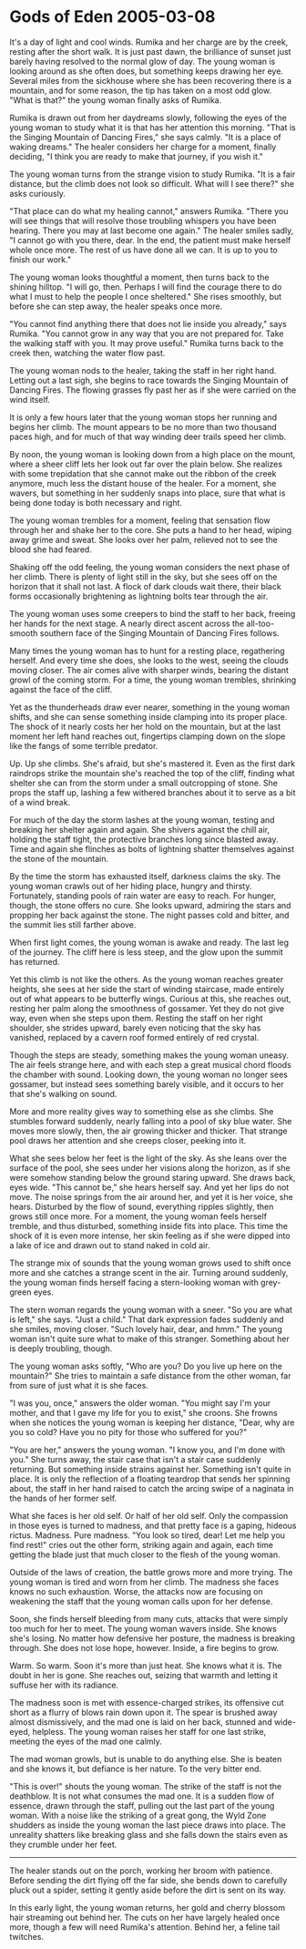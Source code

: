 <!-- TITLE: Gods of Eden 2005-03-08 -->
<!-- SUBTITLE: A game log for Gods of Eden -->

# Gods of Eden 2005-03-08

It's a day of light and cool winds. Rumika and her charge are by the creek, resting after the short walk. It is just past dawn, the brilliance of sunset just barely having resolved to the normal glow of day. The young woman is looking around as she often does, but something keeps drawing her eye. Several miles from the sickhouse where she has been recovering there is a mountain, and for some reason, the tip has taken on a most odd glow. "What is that?" the young woman finally asks of Rumika.

Rumika is drawn out from her daydreams slowly, following the eyes of the young woman to study what it is that has her attention this morning. "That is the Singing Mountain of Dancing Fires," she says calmly. "It is a place of waking dreams." The healer considers her charge for a moment, finally deciding, "I think you are ready to make that journey, if you wish it."

The young woman turns from the strange vision to study Rumika. "It is a fair distance, but the climb does not look so difficult. What will I see there?" she asks curiously.

"That place can do what my healing cannot," answers Rumika. "There you will see things that will resolve those troubling whispers you have been hearing. There you may at last become one again." The healer smiles sadly, "I cannot go with you there, dear. In the end, the patient must make herself whole once more. The rest of us have done all we can. It is up to you to finish our work."

The young woman looks thoughtful a moment, then turns back to the shining hilltop. "I will go, then. Perhaps I will find the courage there to do what I must to help the people I once sheltered." She rises smoothly, but before she can step away, the healer speaks once more.

"You cannot find anything there that does not lie inside you already," says Rumika. "You cannot grow in any way that you are not prepared for. Take the walking staff with you. It may prove useful." Rumika turns back to the creek then, watching the water flow past.

The young woman nods to the healer, taking the staff in her right hand. Letting out a last sigh, she begins to race towards the Singing Mountain of Dancing Fires. The flowing grasses fly past her as if she were carried on the wind itself.

It is only a few hours later that the young woman stops her running and begins her climb. The mount appears to be no more than two thousand paces high, and for much of that way winding deer trails speed her climb.

By noon, the young woman is looking down from a high place on the mount, where a sheer cliff lets her look out far over the plain below. She realizes with some trepidation that she cannot make out the ribbon of the creek anymore, much less the distant house of the healer. For a moment, she wavers, but something in her suddenly snaps into place, sure that what is being done today is both necessary and right.

The young woman trembles for a moment, feeling that sensation flow through her and shake her to the core. She puts a hand to her head, wiping away grime and sweat. She looks over her palm, relieved not to see the blood she had feared.

Shaking off the odd feeling, the young woman considers the next phase of her climb. There is plenty of light still in the sky, but she sees off on the horizon that it shall not last. A flock of dark clouds wait there, their black forms occasionally brightening as lightning bolts tear through the air.

The young woman uses some creepers to bind the staff to her back, freeing her hands for the next stage. A nearly direct ascent across the all-too-smooth southern face of the Singing Mountain of Dancing Fires follows.

Many times the young woman has to hunt for a resting place, regathering herself. And every time she does, she looks to the west, seeing the clouds moving closer. The air comes alive with sharper winds, bearing the distant growl of the coming storm. For a time, the young woman trembles, shrinking against the face of the cliff.

Yet as the thunderheads draw ever nearer, something in the young woman shifts, and she can sense something inside clamping into its proper place. The shock of it nearly costs her her hold on the mountain, but at the last moment her left hand reaches out, fingertips clamping down on the slope like the fangs of some terrible predator.

Up. Up she climbs. She's afraid, but she's mastered it. Even as the first dark raindrops strike the mountain she's reached the top of the cliff, finding what shelter she can from the storm under a small outcropping of stone. She props the staff up, lashing a few withered branches about it to serve as a bit of a wind break.

For much of the day the storm lashes at the young woman, testing and breaking her shelter again and again. She shivers against the chill air, holding the staff tight, the protective branches long since blasted away. Time and again she flinches as bolts of lightning shatter themselves against the stone of the mountain.

By the time the storm has exhausted itself, darkness claims the sky. The young woman crawls out of her hiding place, hungry and thirsty. Fortunately, standing pools of rain water are easy to reach. For hunger, though, the stone offers no cure. She looks upward, admiring the stars and propping her back against the stone. The night passes cold and bitter, and the summit lies still farther above.

When first light comes, the young woman is awake and ready. The last leg of the journey. The cliff here is less steep, and the glow upon the summit has returned.

Yet this climb is not like the others. As the young woman reaches greater heights, she sees at her side the start of winding staircase, made entirely out of what appears to be butterfly wings. Curious at this, she reaches out, resting her palm along the smoothness of gossamer. Yet they do not give way, even when she steps upon them. Resting the staff on her right shoulder, she strides upward, barely even noticing that the sky has vanished, replaced by a cavern roof formed entirely of red crystal.

Though the steps are steady, something makes the young woman uneasy. The air feels strange here, and with each step a great musical chord floods the chamber with sound. Looking down, the young woman no longer sees gossamer, but instead sees something barely visible, and it occurs to her that she's walking on sound.

More and more reality gives way to something else as she climbs. She stumbles forward suddenly, nearly falling into a pool of sky blue water. She moves more slowly, then, the air growing thicker and thicker. That strange pool draws her attention and she creeps closer, peeking into it.

What she sees below her feet is the light of the sky. As she leans over the surface of the pool, she sees under her visions along the horizon, as if she were somehow standing below the ground staring upward. She draws back, eyes wide. "This cannot be," she hears herself say. And yet her lips do not move. The noise springs from the air around her, and yet it is her voice, she hears. Disturbed by the flow of sound, everything ripples slightly, then grows still once more. For a moment, the young woman feels herself tremble, and thus disturbed, something inside fits into place. This time the shock of it is even more intense, her skin feeling as if she were dipped into a lake of ice and drawn out to stand naked in cold air.

The strange mix of sounds that the young woman grows used to shift once more and she catches a strange scent in the air. Turning around suddenly, the young woman finds herself facing a stern-looking woman with grey-green eyes.

The stern woman regards the young woman with a sneer. "So you are what is left," she says. "Just a child." That dark expression fades suddenly and she smiles, moving closer. "Such lovely hair, dear, and hmm." The young woman isn't quite sure what to make of this stranger. Something about her is deeply troubling, though.

The young woman asks softly, "Who are you? Do you live up here on the mountain?" She tries to maintain a safe distance from the other woman, far from sure of just what it is she faces.

"I was you, once," answers the older woman. "You might say I'm your mother, and that I gave my life for you to exist," she croons. She frowns when she notices the young woman is keeping her distance, "Dear, why are you so cold? Have you no pity for those who suffered for you?"

"You are her," answers the young woman. "I know you, and I'm done with you." She turns away, the stair case that isn't a stair case suddenly returning. But something inside strains against her. Something isn't quite in place. It is only the reflection of a floating teardrop that sends her spinning about, the staff in her hand raised to catch the arcing swipe of a naginata in the hands of her former self.

What she faces is her old self. Or half of her old self. Only the compassion in those eyes is turned to madness, and that pretty face is a gaping, hideous rictus. Madness. Pure madness. "You look so tired, dear! Let me help you find rest!" cries out the other form, striking again and again, each time getting the blade just that much closer to the flesh of the young woman.

Outside of the laws of creation, the battle grows more and more trying. The young woman is tired and worn from her climb. The madness she faces knows no such exhaustion. Worse, the attacks now are focusing on weakening the staff that the young woman calls upon for her defense.

Soon, she finds herself bleeding from many cuts, attacks that were simply too much for her to meet. The young woman wavers inside. She knows she's losing. No matter how defensive her posture, the madness is breaking through. She does not lose hope, however. Inside, a fire begins to grow.

Warm. So warm. Soon it's more than just heat. She knows what it is. The doubt in her is gone. She reaches out, seizing that warmth and letting it suffuse her with its radiance.

The madness soon is met with essence-charged strikes, its offensive cut short as a flurry of blows rain down upon it. The spear is brushed away almost dismissively, and the mad one is laid on her back, stunned and wide-eyed, helpless. The young woman raises her staff for one last strike, meeting the eyes of the mad one calmly.

The mad woman growls, but is unable to do anything else. She is beaten and she knows it, but defiance is her nature. To the very bitter end.

"This is over!" shouts the young woman. The strike of the staff is not the deathblow. It is not what consumes the mad one. It is a sudden flow of essence, drawn through the staff, pulling out the last part of the young woman. With a noise like the striking of a great gong, the Wyld Zone shudders as inside the young woman the last piece draws into place. The unreality shatters like breaking glass and she falls down the stairs even as they crumble under her feet.

---

The healer stands out on the porch, working her broom with patience. Before sending the dirt flying off the far side, she bends down to carefully pluck out a spider, setting it gently aside before the dirt is sent on its way.

In this early light, the young woman returns, her gold and cherry blossom hair streaming out behind her. The cuts on her have largely healed once more, though a few will need Rumika's attention. Behind her, a feline tail twitches.